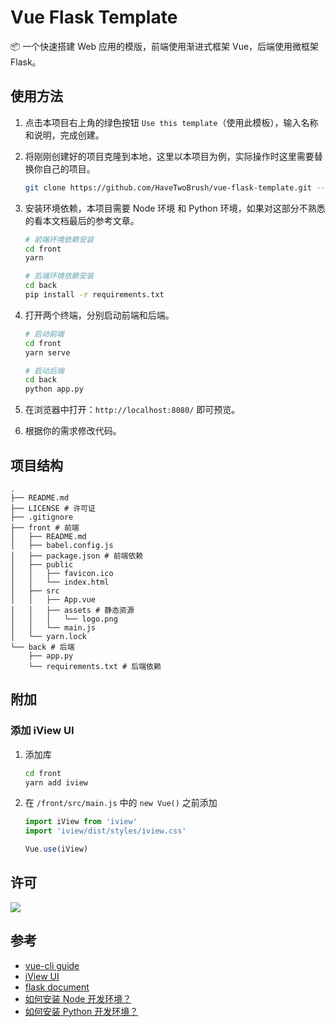 # Vue Flask Template

📦 一个快速搭建 Web 应用的模版，前端使用渐进式框架 Vue，后端使用微框架 Flask。

## 使用方法

1. 点击本项目右上角的绿色按钮 `Use this template`（使用此模板），输入名称和说明，完成创建。

2. 将刚刚创建好的项目克隆到本地，这里以本项目为例，实际操作时这里需要替换你自己的项目。

    ```bash
    git clone https://github.com/HaveTwoBrush/vue-flask-template.git --depth 1
    ```

3. 安装环境依赖，本项目需要 Node 环境 和 Python 环境，如果对这部分不熟悉的看本文档最后的参考文章。

    ```bash
    # 前端环境依赖安装
    cd front
    yarn
    
    # 后端环境依赖安装
    cd back
    pip install -r requirements.txt
    ```

4. 打开两个终端，分别启动前端和后端。

    ```bash
    # 启动前端
    cd front
    yarn serve
    
    # 启动后端
    cd back
    python app.py
    ```

5. 在浏览器中打开：`http://localhost:8080/` 即可预览。

6. 根据你的需求修改代码。

## 项目结构

```
.
├── README.md
├── LICENSE # 许可证
├── .gitignore
├── front # 前端
│   ├── README.md
│   ├── babel.config.js
│   ├── package.json # 前端依赖
│   ├── public
│   │   ├── favicon.ico
│   │   └── index.html
│   ├── src
│   │   ├── App.vue
│   │   ├── assets # 静态资源
│   │   │   └── logo.png
│   │   └── main.js
│   └── yarn.lock
└── back # 后端
    ├── app.py
    └── requirements.txt # 后端依赖
```

## 附加

### 添加 iView UI

1. 添加库

    ```bash
    cd front
    yarn add iview
    ```

2. 在 `/front/src/main.js` 中的 `new Vue()` 之前添加

    ```javascript
    import iView from 'iview'
    import 'iview/dist/styles/iview.css'
    
    Vue.use(iView)
    ```

## 许可

[![](https://award.dovolopor.com?lt=License&rt=MIT&rbc=green)](./LICENSE)

## 参考

- [vue-cli guide](https://cli.vuejs.org/zh/guide/)
- [iView UI](https://www.iviewui.com/)
- [flask document](https://dormousehole.readthedocs.io/en/latest/)
- [如何安装 Node 开发环境？](https://v2ai.cn/linux/2018/11/11/LX-10.html)
- [如何安装 Python 开发环境？](https://v2ai.cn/linux/2018/04/29/LX-2.html)
